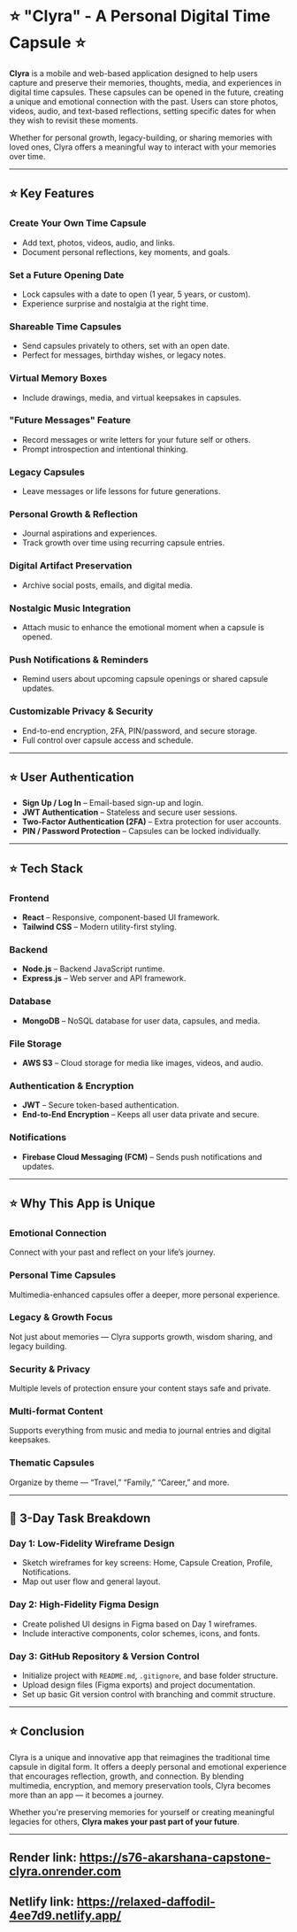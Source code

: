 # ⭐ "Clyra" - A Personal Digital Time Capsule ⭐

**Clyra** is a mobile and web-based application designed to help users capture and preserve their memories, thoughts, media, and experiences in digital time capsules. These capsules can be opened in the future, creating a unique and emotional connection with the past. Users can store photos, videos, audio, and text-based reflections, setting specific dates for when they wish to revisit these moments.

Whether for personal growth, legacy-building, or sharing memories with loved ones, Clyra offers a meaningful way to interact with your memories over time.

---

## ⭐ Key Features

### Create Your Own Time Capsule
- Add text, photos, videos, audio, and links.
- Document personal reflections, key moments, and goals.

### Set a Future Opening Date
- Lock capsules with a date to open (1 year, 5 years, or custom).
- Experience surprise and nostalgia at the right time.

### Shareable Time Capsules
- Send capsules privately to others, set with an open date.
- Perfect for messages, birthday wishes, or legacy notes.

### Virtual Memory Boxes
- Include drawings, media, and virtual keepsakes in capsules.

### "Future Messages" Feature
- Record messages or write letters for your future self or others.
- Prompt introspection and intentional thinking.

### Legacy Capsules
- Leave messages or life lessons for future generations.

### Personal Growth & Reflection
- Journal aspirations and experiences.
- Track growth over time using recurring capsule entries.

### Digital Artifact Preservation
- Archive social posts, emails, and digital media.

### Nostalgic Music Integration
- Attach music to enhance the emotional moment when a capsule is opened.

### Push Notifications & Reminders
- Remind users about upcoming capsule openings or shared capsule updates.

### Customizable Privacy & Security
- End-to-end encryption, 2FA, PIN/password, and secure storage.
- Full control over capsule access and schedule.

---

## ⭐ User Authentication

- **Sign Up / Log In** – Email-based sign-up and login.
- **JWT Authentication** – Stateless and secure user sessions.
- **Two-Factor Authentication (2FA)** – Extra protection for user accounts.
- **PIN / Password Protection** – Capsules can be locked individually.

---

## ⭐ Tech Stack

### Frontend
- **React** – Responsive, component-based UI framework.
- **Tailwind CSS** – Modern utility-first styling.

### Backend
- **Node.js** – Backend JavaScript runtime.
- **Express.js** – Web server and API framework.

### Database
- **MongoDB** – NoSQL database for user data, capsules, and media.

### File Storage
- **AWS S3** – Cloud storage for media like images, videos, and audio.

### Authentication & Encryption
- **JWT** – Secure token-based authentication.
- **End-to-End Encryption** – Keeps all user data private and secure.

### Notifications
- **Firebase Cloud Messaging (FCM)** – Sends push notifications and updates.

---

## ⭐ Why This App is Unique

### Emotional Connection
Connect with your past and reflect on your life’s journey.

### Personal Time Capsules
Multimedia-enhanced capsules offer a deeper, more personal experience.

### Legacy & Growth Focus
Not just about memories — Clyra supports growth, wisdom sharing, and legacy building.

### Security & Privacy
Multiple levels of protection ensure your content stays safe and private.

### Multi-format Content
Supports everything from music and media to journal entries and digital keepsakes.

### Thematic Capsules
Organize by theme — “Travel,” “Family,” “Career,” and more.

---

## 📆 3-Day Task Breakdown

### **Day 1: Low-Fidelity Wireframe Design**
- Sketch wireframes for key screens: Home, Capsule Creation, Profile, Notifications.
- Map out user flow and general layout.

### **Day 2: High-Fidelity Figma Design**
- Create polished UI designs in Figma based on Day 1 wireframes.
- Include interactive components, color schemes, icons, and fonts.

### **Day 3: GitHub Repository & Version Control**
- Initialize project with `README.md`, `.gitignore`, and base folder structure.
- Upload design files (Figma exports) and project documentation.
- Set up basic Git version control with branching and commit structure.

---

## ⭐ Conclusion

Clyra is a unique and innovative app that reimagines the traditional time capsule in digital form. It offers a deeply personal and emotional experience that encourages reflection, growth, and connection. By blending multimedia, encryption, and memory preservation tools, Clyra becomes more than an app — it becomes a journey.

Whether you're preserving memories for yourself or creating meaningful legacies for others, **Clyra makes your past part of your future**.

---
## Render link: https://s76-akarshana-capstone-clyra.onrender.com 
## Netlify link: https://relaxed-daffodil-4ee7d9.netlify.app/
